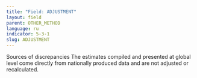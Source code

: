 ```yaml
---
title: "Field: ADJUSTMENT"
layout: field
parent: OTHER_METHOD
language: ru
indicator: 5-3-1
slug: ADJUSTMENT
---
```

Sources of discrepancies
The estimates compiled and presented at global level come directly from nationally produced data and are not adjusted or recalculated.